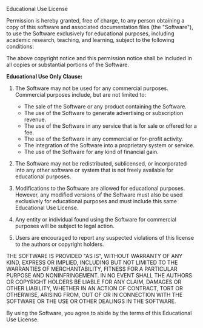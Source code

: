 Educational Use License

Permission is hereby granted, free of charge, to any person obtaining a copy
of this software and associated documentation files (the "Software"), to use
the Software exclusively for educational purposes, including academic research,
teaching, and learning, subject to the following conditions:

The above copyright notice and this permission notice shall be included in all
copies or substantial portions of the Software.

**Educational Use Only Clause:**
1. The Software may not be used for any commercial purposes. Commercial purposes include, but are not limited to:
   - The sale of the Software or any product containing the Software.
   - The use of the Software to generate advertising or subscription revenue.
   - The use of the Software in any service that is for sale or offered for a fee.
   - The use of the Software in any commercial or for-profit activity.
   - The integration of the Software into a proprietary system or service.
   - The use of the Software for any kind of financial gain.

2. The Software may not be redistributed, sublicensed, or incorporated into any other software or system that is not freely available for educational purposes.

3. Modifications to the Software are allowed for educational purposes. However, any modified versions of the Software must also be used exclusively for educational purposes and must include this same Educational Use License.

4. Any entity or individual found using the Software for commercial purposes will be subject to legal action.

5. Users are encouraged to report any suspected violations of this license to the authors or copyright holders.

THE SOFTWARE IS PROVIDED "AS IS", WITHOUT WARRANTY OF ANY KIND, EXPRESS OR
IMPLIED, INCLUDING BUT NOT LIMITED TO THE WARRANTIES OF MERCHANTABILITY,
FITNESS FOR A PARTICULAR PURPOSE AND NONINFRINGEMENT. IN NO EVENT SHALL THE
AUTHORS OR COPYRIGHT HOLDERS BE LIABLE FOR ANY CLAIM, DAMAGES OR OTHER
LIABILITY, WHETHER IN AN ACTION OF CONTRACT, TORT OR OTHERWISE, ARISING FROM,
OUT OF OR IN CONNECTION WITH THE SOFTWARE OR THE USE OR OTHER DEALINGS IN THE
SOFTWARE.

By using the Software, you agree to abide by the terms of this Educational Use License.
